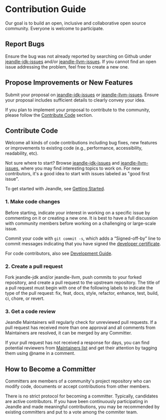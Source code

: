 # Contribution Guide
Our goal is to build an open, inclusive and collaborative open source community. Everyone is welcome to participate.

## Report Bugs
Ensure the bug was not already reported by searching on Github under [jeandle-jdk-issues](https://github.com/jeandle/jeandle-jdk/issues) and/or [jeandle-llvm-issues](https://github.com/jeandle/jeandle-llvm/issues). If you cannot find an open issue addressing the problem, feel free to create a new one.

## Propose Improvements or New Features
Submit your proposal on [jeandle-jdk-issues](https://github.com/jeandle/jeandle-jdk/issues) or [jeandle-llvm-issues](https://github.com/jeandle/jeandle-llvm/issues). Ensure your proposal includes sufficient details to clearly convey your idea.

If you plan to implement your proposal to contribute to the community, please follow the [Contribute Code](https://github.com/jeandle/jeandle-jdk/blob/main/jeandle-docs/contribution-guide.md#contribute-code) section.

## Contribute Code
Welcome all kinds of code contributions including bug fixes, new features or improvements to existing code (e.g., performance, accessibility, readability, etc).

Not sure where to start? Browse [jeandle-jdk-issues](https://github.com/jeandle/jeandle-jdk/issues) and [jeandle-llvm-issues](https://github.com/jeandle/jeandle-llvm/issues), where you may find interesting topics to work on. For new contributors, it's a good idea to start with issues labeled as "good first issue".

To get started with Jeandle, see [Getting Started](https://github.com/jeandle/jeandle-jdk/blob/main/jeandle-docs/getting-started.md).

### 1. Make code changes
Before starting, indicate your interest in working on a specific issue by commenting on it or creating a new one. It is best to have a full discussion with community members before working on a challenging or large-scale issue.

Commit your code with ```git commit -s```, which adds a “Signed-off-by” line to commit messages indicating that you have signed the [developer certificate](https://developercertificate.org/).

For code contributors, also see [Development Guide](https://github.com/jeandle/jeandle-jdk/blob/main/jeandle-docs/development-guide.md).

### 2. Create a pull request
Fork jeandle-jdk and/or jeandle-llvm, push commits to your forked repository, and create a pull request to the upstream repository. The title of a pull request must begin with one of the following labels to indicate the type of the pull request: fix, feat, docs, style, refactor, enhance, test, build, ci, chore, or revert.

### 3. Get a code review
Jeandle Maintainers will regularly check for unreviewed pull requests. If a pull request has received more than one approval and all comments from Maintainers are resolved, it can be merged by any Committer.

If your pull request has not received a response for days, you can find potential reviewers from [Maintainers list](https://github.com/jeandle/community/blob/main/MAINTAINERS.md) and get their attention by tagging them using @name in a comment.

## How to Become a Committer
Committers are members of a community's project repository who can modify code, documents or accept contributions from other members.

There is no strict protocol for becoming a committer. Typically, candidates are active contributors. If you have been continuously participating in Jeandle and made meaningful contributions, you may be recommended by existing committers and put to a vote among the commiter team.
